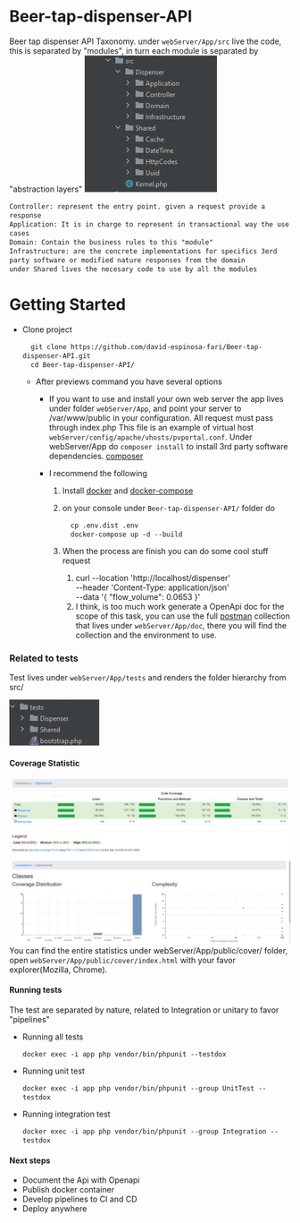 # Beer-tap-dispenser-API
Beer tap dispenser API Taxonomy.
under `webServer/App/src` live the code, this is separated by "modules", in turn each module is separated by "abstraction layers"
![img.png](img/src.png)

    Controller: represent the entry point. given a request provide a response
    Application: It is in charge to represent in transactional way the use cases
    Domain: Contain the business rules to this "module"
    Infrastructure: are the concrete implementations for specifics 3erd party software or modified nature responses from the domain
    under Shared lives the necesary code to use by all the modules
# Getting Started
* Clone project

        git clone https://github.com/david-espinosa-fari/Beer-tap-dispenser-API.git
        cd Beer-tap-dispenser-API/
  * After previews command you have several options
    * If you want to use and install your own web server the app lives under folder `webServer/App`, and point your server to /var/www/public in your configuration. All request must pass through index.php
    This file is an example of virtual host `webServer/config/apache/vhosts/pvportal.conf`. Under webServer/App do `composer install` to install 3rd party software dependencies. [composer](https://getcomposer.org/download/)

    * I recommend the following
      1.	Install [docker](https://docs.docker.com/install/) and [docker-compose](https://docs.docker.com/compose/install/)
      2. on your console under `Beer-tap-dispenser-API/` folder do

               cp .env.dist .env
               docker-compose up -d --build
      3. When the process are finish you can do some cool stuff request
         1. curl --location 'http://localhost/dispenser' \
            --header 'Content-Type: application/json' \
            --data '{
            "flow_volume": 0.0653
            }'
         2. I think, is too much work generate a OpenApi doc for the scope of this task, you can use the full [postman](https://www.postman.com/downloads/) collection that lives under `webServer/App/doc`, there you will find the collection and the environment to use.
### Related to tests
Test lives under `webServer/App/tests` and renders the folder hierarchy from src/

![img_1.png](img/tests.png)

#### Coverage Statistic
![img.png](img/coverage.png)
![img_1.png](img/img_1.png)
You can find the entire statistics under webServer/App/public/cover/ folder, open `webServer/App/public/cover/index.html` with your favor explorer(Mozilla, Chrome).
#### Running tests
The test are separated by nature, related to Integration or unitary to favor "pipelines"
    
* Running all tests
  
      docker exec -i app php vendor/bin/phpunit --testdox
* Running unit test

      docker exec -i app php vendor/bin/phpunit --group UnitTest --testdox
* Running integration test

      docker exec -i app php vendor/bin/phpunit --group Integration --testdox

#### Next steps
* Document the Api with Openapi
* Publish docker container
* Develop pipelines to CI and CD
* Deploy anywhere
